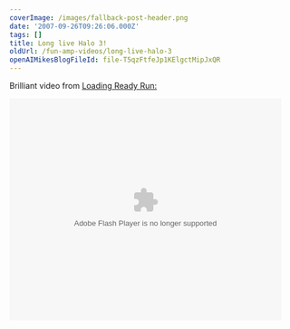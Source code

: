 ```yaml
---
coverImage: /images/fallback-post-header.png
date: '2007-09-26T09:26:06.000Z'
tags: []
title: Long live Halo 3!
oldUrl: /fun-amp-videos/long-live-halo-3
openAIMikesBlogFileId: file-T5qzFtfeJp1KElgctMipJxQR
---
```


Brilliant video from [Loading Ready Run:](https://www.loadingreadyrun.com/videos/view/228)

<embed width="480" height="392" allowfullscreen="true" flashvars="mediaId=406609&amp;affiliateId=24664&amp;allowFullScreen=true&amp;pngLogo=http%3A//www.loadingreadyrun.com/img/revdots_grey.png" bgcolor="#000000" salign="TL" scale="noScale" pluginspage="https://www.macromedia.com/go/getflashplayer" src="https://flash.revver.com/player/1.0/player.swf" type="application/x-shockwave-flash"></embed>
